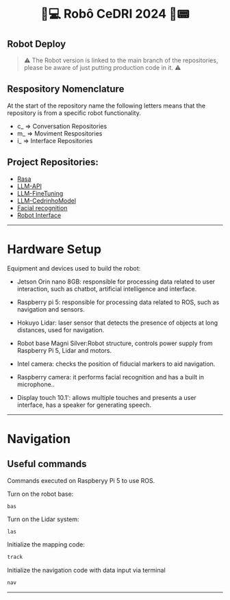 <h1 align="center">🔬💻 Robô CeDRI 2024 👾📟</h1>

## Robot Deploy

> ⚠️ The Robot version is linked to the main branch of the repositories, please be aware of just putting production code in it. ⚠️

## Respository Nomenclature

At the start of the repository name the following letters means that the repository is from a specific robot functionality.

- c_ => Conversation Repositories
- m_ => Moviment Respositories
- i_ => Interface Repositories

## Project Repositories:
- [Rasa](https://github.com/Robot-CeDRI/c_chatbot_rasa)
- [LLM-API](https://github.com/Robot-CeDRI/c_llm_api)
- [LLM-FineTuning](https://github.com/Robot-CeDRI/c_llm_fine_tuning)
- [LLM-CedrinhoModel](https://github.com/Robot-CeDRI/c_cedrinho_llm_model)
- [Facial recognition]()
- [Robot Interface](https://github.com/Robot-CeDRI/i_robot_interface)
___
# Hardware Setup
Equipment and devices used to build the robot:
- Jetson Orin nano 8GB: responsible for processing data related to user interaction, such as chatbot, artificial intelligence and interface.

- Raspberry pi 5: responsible for processing data related to ROS, such as navigation and sensors.

- Hokuyo Lidar: laser sensor that detects the presence of objects at long distances, used for navigation.

- Robot base Magni Silver:Robot structure, controls power supply from Raspberry Pi 5, Lidar and motors.

- Intel camera: checks the position of fiducial markers to aid navigation.

- Raspberry camera: it performs facial recognition and has a built in microphone..

- Display touch 10.1': allows multiple touches and presents a user interface, has a speaker for generating speech.
___
# Navigation

## Useful commands
Commands executed on Raspberyy Pi 5 to use ROS.

Turn on the robot base:
```bash
bas
```
Turn on the Lidar system:
```
las
```  
Initialize the mapping code:
```bash 
track
```
Initialize the navigation code with data input via terminal
```bash
nav 
```

___
